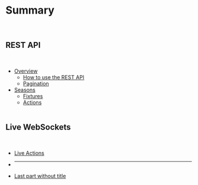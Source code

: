 # Summary​
​
## REST API
​
* [Overview](betting/Tables.md)    
    * [How to use the REST API](page1/page1-1.md)    
    * [Pagination](part1/page1-2.md)
​
* [Seasons](page2/README.md)    
    * [Fixtures](page2/page2-1.md)    
    * [Actions](part2/page2-2.md)    
​
## Live WebSockets
​
* [Live Actions](another-page.md)

* ----

* [Last part without title](part3/title.md)
